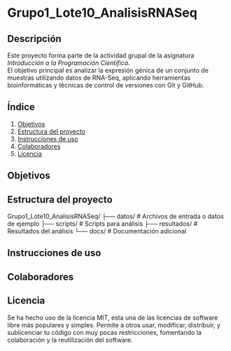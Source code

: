 # Grupo1_Lote10_AnalisisRNASeq

## Descripción
Este proyecto forma parte de la actividad grupal de la asignatura *Introducción a la Programación Científica*.  
El objetivo principal es analizar la expresión génica de un conjunto de muestras utilizando datos de RNA-Seq, aplicando herramientas bioinformáticas y técnicas de control de versiones con Git y GitHub.

## Índice
1. [Objetivos](#objetivos)
2. [Estructura del proyecto](#estructura-del-proyecto)
3. [Instrucciones de uso](#instrucciones-de-uso)
4. [Colaboradores](#colaboradores)
5. [Licencia](#licencia)

## Objetivos



## Estructura del proyecto 

Grupo1_Lote10_AnalisisRNASeq/
├── datos/         # Archivos de entrada o datos de ejemplo
├── scripts/       # Scripts para análisis
├── resultados/    # Resultados del análisis
└── docs/          # Documentación adicional

## Instrucciones de uso

## Colaboradores

## Licencia

Se ha hecho uso de la licencia MIT, esta una de las licencias de software libre más populares y simples. Permite a otros usar, modificar, distribuir, y sublicenciar tu código con muy pocas restricciones, fomentando la colaboración y la reutilización del software.
